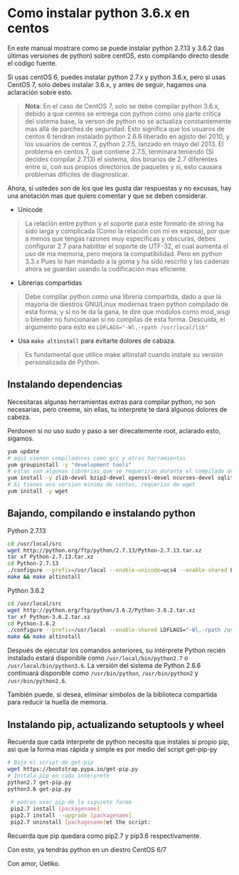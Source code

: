 Como instalar python 3.6.x en centos
====================================

En este manual mostrare como se puede instalar python 2.7.13 y 3.6.2 (las últimas versiones de python) sobre centOS, esto compilando directo desde el código fuente.

Si usas centOS 6, puedes instalar python 2.7.x y python 3.6.x, pero si usas CentOS 7, solo debes instalar 3.6.x, y antes de seguir, hagamos una aclaración sobre esto.

> **Nota**: En el caso de CentOS 7, solo se debe compilar python 3.6.x, debido a que centos se entrega con python como una parte critica del sistema base, la verson de python
> no se actualiza constantemente mas allá de parches de seguridad. Esto significa que los usuaros de centos 6 tendran instalado python 2.6.6 liberado en agisto del 2010, y
> los usuarios de centos 7, python 2.7.5, lanzado en mayo del 2013.
> El problema en centos 7, que contiene 2.7.5, terminara teniendo (Si decides compilar 2.7.13) el sistema, dos binarios de 2.7 diferentes entre si, con sus propios directorios 
> de paquetes y si, esto causara problemas dificiles de diagnosticar.

Ahora, si ustedes son de los que les gusta dar respuestas y no excusas, hay una anotación mas que quiero comentar y que se deben considerar.

- Unicode
> La relación entre python y el soporte para este formato de string ha sido larga y complicada (Como la relación con mi ex esposa), por que a menos que tengas razones muy 
> especificas y obscuras, debes configurar 2.7 para habilitar el soporte de UTF-32, el cual aumenta el uso de ma memoria, pero mejora la compatibilidad. Pero en python 3.3.x
> Pues lo han mandado a la goma y ha sido rescrito y las cadenas ahora se guardan usando la codificación mas eficiente.
- Librerias compartidas
> Debe compilar python como una libreria compartida, dado a que la mayoria de diestros GNU/Linux modernas traen python compilado de esta forma, y si no te da la gana, te dire
> que modulos como mod_wsgi o blender no funcionaran si no compilas de esta forma. Descuida, el argumento para esto es `LDFLAGS="-Wl,-rpath /usr/local/lib"`
- Usa `make altinstall` para evitarte dolores de cabaza.
> Es fundamental que utilice make altinstall cuando instale su versión personalizada de Python.

## Instalando dependencias

Necesitaras algunas herramientas extras para compilar python, no son necesarias, pero creeme, sin ellas, tu interprete te dará algunos dolores de cabeza.

Perdonen si no uso sudo y paso a ser direcatemente root, aclarado esto, sigamos.

```sh
yum update
# aquí vienen compiladores como gcc y otras harramientas
yum groupinstall -y "development tools"
# estas son algunas librerias que se requeriran durante el compilado de python
yum install -y zlib-devel bzip2-devel openssl-devel ncurses-devel sqlite-devel readline-devel tk-devel gdbm-devel db4-devel libpcap-devel xz-devel expat-devel
# Si tienes una version minima de centos, requerias de wget
yum install -y wget
```

## Bajando, compilando e instalando python

Python 2.7.13

```sh
cd /usr/local/src
wget http://python.org/ftp/python/2.7.13/Python-2.7.13.tar.xz
tar xf Python-2.7.13.tar.xz
cd Python-2.7.13
./configure --prefix=/usr/local --enable-unicode=ucs4 --enable-shared LDFLAGS="-Wl,-rpath /usr/local/lib"
make && make altinstall
```

Python 3.6.2

```sh 
cd /usr/local/src
wget http://python.org/ftp/python/3.6.2/Python-3.6.2.tar.xz
tar xf Python-3.6.2.tar.xz
cd Python-3.6.2
./configure --prefix=/usr/local --enable-shared LDFLAGS="-Wl,-rpath /usr/local/lib"
make && make altinstall
```

Después de ejecutar los comandos anteriores, su intérprete Python recién instalado estará disponible como `/usr/local/bin/python2.7` o `/usr/local/bin/python3.6`. La versión del sistema de Python 2.6.6 continuará disponible como `/usr/bin/python`, `/usr/bin/python2` y `/usr/bin/python2.6`.

También puede, si desea, eliminar símbolos de la biblioteca compartida para reducir la huella de memoria.

## Instalando pip, actualizando setuptools y wheel

Recuerda que cada interprete de python necesita que instales si propio pip, asi que la forma mas rápida y simple es por medio del script get-pip-py

```sh
# Baja el script de get-pip
wget https://bootstrap.pypa.io/get-pip.py
# Instala pip en cada interprete
python2.7 get-pip.py
python3.6 get-pip.py
 
 # podras usar pip de la siguiete forma
 pip2.7 install [packagename]
 pip2.7 install --upgrade [packagename]
 pip2.7 uninstall [packagename]et the script:
```

Recuerda que pip quedara como pip2.7 y pip3.6 respectivamente.

Con esto, ya tendrás python en un diestro CentOS 6/7

Con amor, Uetiko.
